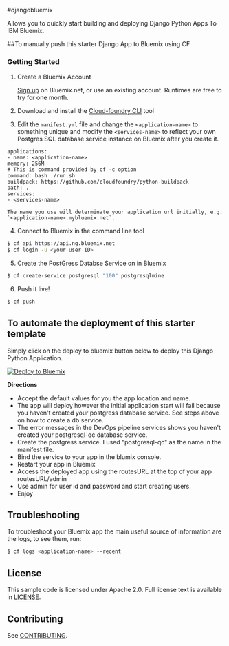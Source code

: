 #djangobluemix

Allows you to quickly start building and deploying Django Python Apps To IBM Bluemix.

##To manually push this starter Django App to Bluemix using CF

### Getting Started

1. Create a Bluemix Account

    [Sign up][sign_up] on Bluemix.net, or use an existing account. Runtimes are free to try for one month.

2. Download and install the [Cloud-foundry CLI][cloud_foundry] tool

3. Edit the `manifest.yml` file and change the `<application-name>` to something unique and modify the `<services-name>` to reflect your own Postgres SQL database service instance on Bluemix after you create it.
```none
applications:
- name: <application-name>
memory: 256M
# This is command provided by cf -c option
command: bash ./run.sh
buildpack: https://github.com/cloudfoundry/python-buildpack
path: .
services:
- <services-name>
```

    The name you use will determinate your application url initially, e.g. `<application-name>.mybluemix.net`.

4. Connect to Bluemix in the command line tool
  ```sh
  $ cf api https://api.ng.bluemix.net
  $ cf login -u <your user ID>
  ```

5. Create the PostGress Databse Service on in Bluemix

  ```sh
  $ cf create-service postgresql "100" postgresqlmine
  ```

6. Push it live!

  ```sh
  $ cf push
  ```

## To automate the deployment of this starter template 
Simply click on the deploy to bluemix button below to deploy this Django Python Application. 

[![Deploy to Bluemix](https://bluemix.net/deploy/button.png)](http://goo.gl/UWpUya)

<b>Directions</b>
- Accept the default values for you the app location and name. 
- The app will deploy however the initial application start will fail because you haven't created your postgress database service.  See steps above on how to create a db service.
- The error messages in the DevOps pipeline services shows you haven't created your postgresql-qc database service.
- Create the postgress service. I used "postgresql-qc" as the name in the manifest file.  
- Bind the service to your app in the blumix console.
- Restart your app in Bluemix
- Access the deployed app using the routesURL at the top of your app  routesURL/admin
- Use admin for user id and password and start creating users.
- Enjoy

## Troubleshooting

To troubleshoot your Bluemix app the main useful source of information are the logs, to see them, run:

  ```sh
  $ cf logs <application-name> --recent
  ```

## License

  This sample code is licensed under Apache 2.0. Full license text is available in [LICENSE](LICENSE).

## Contributing

  See [CONTRIBUTING](CONTRIBUTING.md).
  
[service_url]: https://console.ng.bluemix.net/?ace_base=true#/store/cloudOEPaneId=store&orgGuid=0372034e-31d6-41b5-8843-819c07218821&spaceGuid=737c360d-c1c3-481f-923c-e7ee0b193c28&serviceOfferingGuid=7ca52cdd-ae04-4fac-b153-47f7805583e2&fromCatalog=true
[cloud_foundry]: https://github.com/cloudfoundry/cli
[getting_started]: https://console.ng.bluemix.net/solutions/web-applications
[sign_up]: https://apps.admin.ibmcloud.com/manage/trial/bluemix.html
